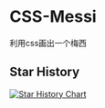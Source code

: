 # CSS-Messi
利用css画出一个梅西

## Star History

[![Star History Chart](https://api.star-history.com/svg?repos=1411430556/CSS-Messi&type=Date)](https://star-history.com/#1411430556/CSS-Messi&Date)
